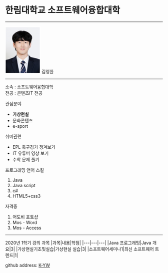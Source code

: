 # 한림대학교 소프트웨어융합대학
---
<img src=KakaoTalk_20200615_173535065.jpg height=150 widht=150>
김영완

---

 소속 : 소프트웨어융합대학           
 전공 : 콘텐츠IT 전공
 
 관심분야    
 * **가상현실**
 * 문화콘텐츠
 * e-sport
 
 취미관련
 * EPL 축구경기 챙겨보기
 * IT 유튜버 영상 보기
 * 수학 문제 풀기
 
 프로그래밍 언어 스킬   
 1. Java
 2. Java script
 3. c#
 4. HTML5+css3
 
 자격증   
 1. 어도비 포토샵
 2. Mos - Word
 3. Mos - Access
 
 ------------------
 
 2020년 1학기 강의 과목
 |과목|내용|학점|
 |---|---|---|
 |Java 프로그래밍|Java 개요|3|
 |가상현실기초및실습|가상현실 실습|3|
 |소프트웨어세미나1|최신 소프트웨어 트렌드|1|
 
 github address: [K-YW][github]
 
 [github]:http://github.com/K-YW
 
 
